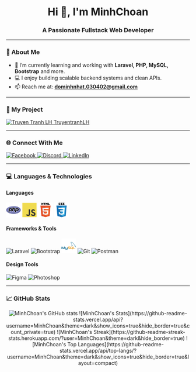 <h1 align="center">Hi 👋, I'm MinhChoan</h1>
<h3 align="center">A Passionate Fullstack Web Developer</h3>

---

### 🚀 About Me
- 🌱 I’m currently learning and working with **Laravel, PHP, MySQL, Bootstrap** and more.
- 💻 I enjoy building scalable backend systems and clean APIs.
- 📫 Reach me at: **dominhnhat.030402@gmail.com**

---

### 🧩 My Project
<p align="left">
  <a href="https://truyentranhlh.one" target="_blank">
    <img src="https://truyentranhlh.one/favicon.ico" alt="Truyen Tranh LH" height="40" />
    <span>TruyentranhLH</span>
  </a>
</p>

---

### 🌐 Connect With Me
<p align="left">
  <a href="https://fb.com/minhchoan" target="_blank">
    <img src="https://raw.githubusercontent.com/rahuldkjain/github-profile-readme-generator/master/src/images/icons/Social/facebook.svg" alt="Facebook" height="30" />
  </a>
  <a href="https://discord.gg/407886526513414159" target="_blank">
    <img src="https://raw.githubusercontent.com/rahuldkjain/github-profile-readme-generator/master/src/images/icons/Social/discord.svg" alt="Discord" height="30" />
  </a>
  <a href="https://www.linkedin.com/in/minhchoan/" target="_blank">
    <img src="https://cdn.jsdelivr.net/gh/devicons/devicon/icons/linkedin/linkedin-original.svg" alt="LinkedIn" height="30" />
  </a>
</p>

---

### 💻 Languages & Technologies

#### Languages
<p>
  <img src="https://raw.githubusercontent.com/devicons/devicon/master/icons/php/php-original.svg" alt="PHP" width="40" />
  <img src="https://raw.githubusercontent.com/devicons/devicon/master/icons/javascript/javascript-original.svg" alt="JavaScript" width="40" />
  <img src="https://raw.githubusercontent.com/devicons/devicon/master/icons/html5/html5-original-wordmark.svg" alt="HTML5" width="40" />
  <img src="https://raw.githubusercontent.com/devicons/devicon/master/icons/css3/css3-original-wordmark.svg" alt="CSS3" width="40" />
</p>

#### Frameworks & Tools
<p>
  <img src="https://static-00.iconduck.com/assets.00/laravel-icon-497x512-uwybstke.png" alt="Laravel" width="40" />
  <img src="https://upload.wikimedia.org/wikipedia/commons/thumb/b/b2/Bootstrap_logo.svg/1200px-Bootstrap_logo.svg.png" alt="Bootstrap" width="40" />
  <img src="https://raw.githubusercontent.com/devicons/devicon/master/icons/mysql/mysql-original-wordmark.svg" alt="MySQL" width="40" />
  <img src="https://www.vectorlogo.zone/logos/git-scm/git-scm-icon.svg" alt="Git" width="40" />
  <img src="https://www.vectorlogo.zone/logos/getpostman/getpostman-icon.svg" alt="Postman" width="40" />
</p>

#### Design Tools
<p>
  <img src="https://www.vectorlogo.zone/logos/figma/figma-icon.svg" alt="Figma" width="40" />
  <img src="https://upload.wikimedia.org/wikipedia/commons/thumb/a/af/Adobe_Photoshop_CC_icon.svg/2101px-Adobe_Photoshop_CC_icon.svg.png" alt="Photoshop" width="40" />
</p>

---

### 📈 GitHub Stats
<p align="center">
  <img src="https://github-readme-stats.vercel.app/api?username=minhchoan&show_icons=true&theme=tokyonight" alt="MinhChoan's GitHub stats" />
  ![MinhChoan's Stats](https://github-readme-stats.vercel.app/api?username=MinhChoan&theme=dark&show_icons=true&hide_border=true&count_private=true)
  ![MinhChoan's Streak](https://github-readme-streak-stats.herokuapp.com/?user=MinhChoan&theme=dark&hide_border=true)
  ![MinhChoan's Top Languages](https://github-readme-stats.vercel.app/api/top-langs/?username=MinhChoan&theme=dark&show_icons=true&hide_border=true&layout=compact)
</p>
